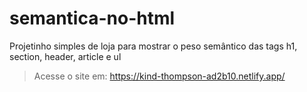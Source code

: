 # semantica-no-html
Projetinho simples de loja  para mostrar o peso semântico das tags h1, section, header, article e ul
  
  >Acesse o site em: https://kind-thompson-ad2b10.netlify.app/
